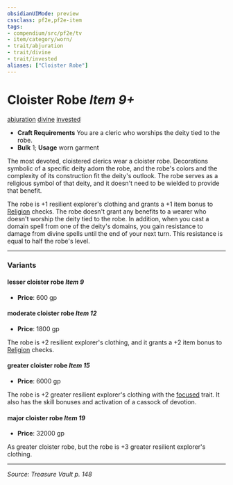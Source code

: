 ```yaml
---
obsidianUIMode: preview
cssclass: pf2e,pf2e-item
tags:
- compendium/src/pf2e/tv
- item/category/worn/
- trait/abjuration
- trait/divine
- trait/invested
aliases: ["Cloister Robe"]
---
```

# Cloister Robe *Item 9+*  
[abjuration](abjuration.md "Abjuration School Trait")  [divine](divine.md "Divine Tradition Trait")  [invested](invested.md "Invested Item Trait")  

- **Craft Requirements** You are a cleric who worships the deity tied to the robe.
- **Bulk** 1; **Usage** worn garment

The most devoted, cloistered clerics wear a cloister robe. Decorations symbolic of a specific deity adorn the robe, and the robe's colors and the complexity of its construction fit the deity's outlook. The robe serves as a religious symbol of that deity, and it doesn't need to be wielded to provide that benefit.

The robe is +1 resilient explorer's clothing and grants a +1 item bonus to [Religion](skills.md#Religion) checks. The robe doesn't grant any benefits to a wearer who doesn't worship the deity tied to the robe. In addition, when you cast a domain spell from one of the deity's domains, you gain resistance to damage from divine spells until the end of your next turn. This resistance is equal to half the robe's level.

---

### Variants

#### lesser cloister robe *Item 9*

- **Price**: 600 gp

#### moderate cloister robe *Item 12*

- **Price**: 1800 gp

The robe is +2 resilient explorer's clothing, and it grants a +2 item bonus to [Religion](skills.md#Religion) checks.

#### greater cloister robe *Item 15*

- **Price**: 6000 gp

The robe is +2 greater resilient explorer's clothing with the [focused](focused.md "Focused Item Trait") trait. It also has the skill bonuses and activation of a cassock of devotion.

#### major cloister robe *Item 19*

- **Price**: 32000 gp

As greater cloister robe, but the robe is +3 greater resilient explorer's clothing.

---
*Source: Treasure Vault p. 148*